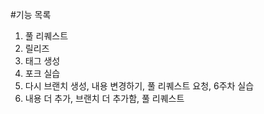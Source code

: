 #기능 목록
1. 풀 리퀘스트
2. 릴리즈
3. 태그 생성
4. 포크 실습
5. 다시 브랜치 생성, 내용 변경하기, 풀 리퀘스트 요청, 6주차 실습
6. 내용 더 추가, 브랜치 더 추가함, 풀 리퀘스트
